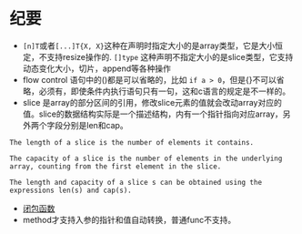 # 纪要
 * `[n]T`或者`[...]T{X, X}`这种在声明时指定大小的是array类型，它是大小恒定，不支持resize操作的. `[]type` 这种声明不指定大小的是slice类型，它支持动态变化大小，切片，append等各种操作 
 * flow control 语句中的()都是可以省略的，比如 `if a > 0`，但是{}不可以省略，必须有，即使条件内执行语句只有一句，这和c语言的规定是不一样的。
 * slice 是array的部分区间的引用，修改slice元素的值就会改动array对应的值。slice的数据结构实际是一个描述结构，内有一个指针指向对应array，另外两个字段分别是len和cap。
 ```
 The length of a slice is the number of elements it contains.

 The capacity of a slice is the number of elements in the underlying array, counting from the first element in the slice.

 The length and capacity of a slice s can be obtained using the expressions len(s) and cap(s).
```

 * [闭包函数](https://tour.golang.org/moretypes/25)
 * method才支持入参的指针和值自动转换，普通func不支持。
